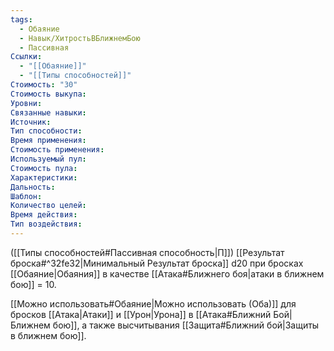 ```yaml
---
tags:
  - Обаяние
  - Навык/ХитростьВБлижнемБою
  - Пассивная
Ссылки:
  - "[[Обаяние]]"
  - "[[Типы способностей]]"
Стоимость: "30"
Стоимость выкупа:
Уровни:
Связанные навыки:
Источник:
Тип способности:
Время применения:
Стоимость применения:
Используемый пул:
Стоимость пула:
Характеристики:
Дальность:
Шаблон:
Количество целей:
Время действия:
Тип воздействия:
---
```

([[Типы способностей#Пассивная способность|П]]) [[Результат броска#^32fe32|Минимальный Результат броска]] d20 при бросках [[Обаяние|Обаяния]] в качестве [[Атака#Ближнего боя|атаки в ближнем бою]] = 10. 

[[Можно использовать#Обаяние|Можно использовать (Оба)]] для бросков [[Атака|Атаки]] и [[Урон|Урона]] в [[Атака#Ближний Бой|Ближнем бою]], а также высчитывания [[Защита#Ближний бой|Защиты в ближнем бою]].